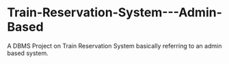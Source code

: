 # Train-Reservation-System---Admin-Based
A DBMS Project on Train Reservation System basically referring to an admin based system.

